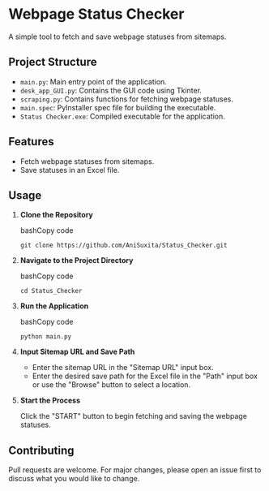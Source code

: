 Webpage Status Checker
======================

A simple tool to fetch and save webpage statuses from sitemaps.

Project Structure
-----------------

*   `main.py`: Main entry point of the application.
*   `desk_app_GUI.py`: Contains the GUI code using Tkinter.
*   `scraping.py`: Contains functions for fetching webpage statuses.
*   `main.spec`: PyInstaller spec file for building the executable.
*   `Status Checker.exe`: Compiled executable for the application.

Features
--------

*   Fetch webpage statuses from sitemaps.
*   Save statuses in an Excel file.

Usage
-----

1.  **Clone the Repository**
    
    bashCopy code
    
    `git clone https://github.com/AniSuxita/Status_Checker.git`
    
2.  **Navigate to the Project Directory**
    
    bashCopy code
    
    `cd Status_Checker`
    
3.  **Run the Application**
    
    bashCopy code
    
    `python main.py`
    
4.  **Input Sitemap URL and Save Path**
    
    *   Enter the sitemap URL in the "Sitemap URL" input box.
    *   Enter the desired save path for the Excel file in the "Path" input box or use the "Browse" button to select a location.
5.  **Start the Process**
    
    Click the "START" button to begin fetching and saving the webpage statuses.
    

Contributing
------------

Pull requests are welcome. For major changes, please open an issue first to discuss what you would like to change.
